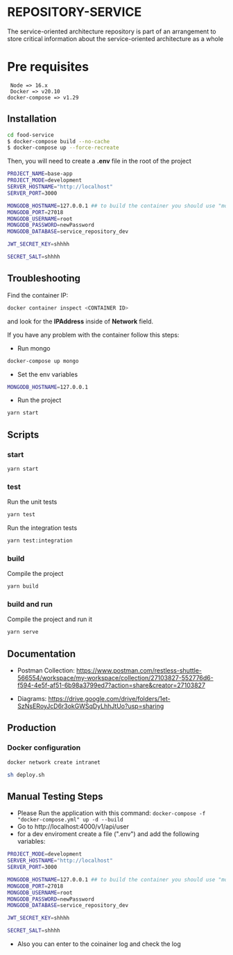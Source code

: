 # REPOSITORY-SERVICE

The service-oriented architecture repository is part of an arrangement to store critical information about the service-oriented architecture as a whole

# Pre requisites


```TEXT
 Node => 16.x
 Docker => v20.10
docker-compose => v1.29
```

## Installation

```bash
cd food-service
$ docker-compose build --no-cache
$ docker-compose up --force-recreate
```

Then, you will need to create a **.env** file in the root of the project

```bash
PROJECT_NAME=base-app
PROJECT_MODE=development
SERVER_HOSTNAME="http://localhost"
SERVER_PORT=3000

MONGODB_HOSTNAME=127.0.0.1 ## to build the container you should use "mongo" insted of 127...
MONGODB_PORT=27018
MONGODB_USERNAME=root
MONGODB_PASSWORD=newPassword
MONGODB_DATABASE=service_repository_dev

JWT_SECRET_KEY=shhhh

SECRET_SALT=shhhh
```

## Troubleshooting

Find the container IP: 
```bash
docker container inspect <CONTAINER ID>
```
and look for the **IPAddress** inside of **Network** field.

If you have any problem with the container follow this steps:

- Run mongo
```bash
docker-compose up mongo 
```
- Set the env variables

```bash
MONGODB_HOSTNAME=127.0.0.1 
```
- Run the project
```bash
yarn start
```
## Scripts

### start

```bash
yarn start
```

### test

Run the unit tests

```bash
yarn test
```

Run the integration tests

```bash
yarn test:integration
```

### build

Compile the project

```bash
yarn build
```

### build and run

Compile the project and run it

```bash
yarn serve
```

## Documentation


- Postman Collection: https://www.postman.com/restless-shuttle-566554/workspace/my-workspace/collection/27103827-552776d6-f594-4e5f-af51-6b98a3799ed7?action=share&creator=27103827

- Diagrams: https://drive.google.com/drive/folders/1et-SzNsERoyJcD6r3okGWSqDyLhhJtUo?usp=sharing

## Production

### Docker configuration

```bash
docker network create intranet

sh deploy.sh
```

## Manual Testing Steps

- Please Run the application with this command: `docker-compose -f "docker-compose.yml" up -d --build`
- Go to http://localhost:4000/v1/api/user
- for a dev enviroment create a file (".env") and add the following variables:

```bash PROJECT_NAME=base-app
PROJECT_MODE=development
SERVER_HOSTNAME="http://localhost"
SERVER_PORT=3000

MONGODB_HOSTNAME=127.0.0.1 ## to build the container you should use "mongo" insted of 127...
MONGODB_PORT=27018
MONGODB_USERNAME=root
MONGODB_PASSWORD=newPassword
MONGODB_DATABASE=service_repository_dev

JWT_SECRET_KEY=shhhh

SECRET_SALT=shhhh
```

- Also you can enter to the coinainer log and check the log
